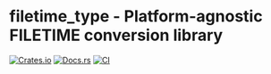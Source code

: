 # filetime_type - Platform-agnostic FILETIME conversion library

[![Crates.io](https://img.shields.io/crates/v/filetime_type.svg)](https://crates.io/crates/filetime_type)
[![Docs.rs](https://docs.rs/filetime_type/badge.svg)](https://docs.rs/filetime_type)
[![CI](https://github.com/OpenXbox/filetime_type-rs/workflows/Test/badge.svg)](https://github.com/OpenXbox/filetime_type-rs/actions)

